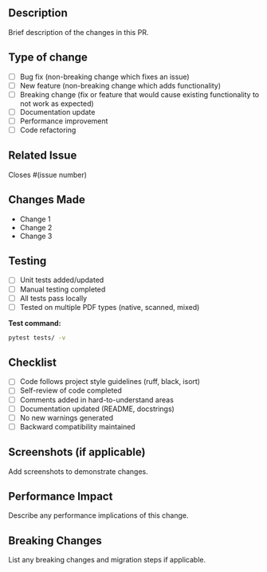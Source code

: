 ## Description
Brief description of the changes in this PR.

## Type of change
- [ ] Bug fix (non-breaking change which fixes an issue)
- [ ] New feature (non-breaking change which adds functionality)
- [ ] Breaking change (fix or feature that would cause existing functionality to not work as expected)
- [ ] Documentation update
- [ ] Performance improvement
- [ ] Code refactoring

## Related Issue
Closes #(issue number)

## Changes Made
- Change 1
- Change 2
- Change 3

## Testing
- [ ] Unit tests added/updated
- [ ] Manual testing completed
- [ ] All tests pass locally
- [ ] Tested on multiple PDF types (native, scanned, mixed)

**Test command:**
```bash
pytest tests/ -v
```

## Checklist
- [ ] Code follows project style guidelines (ruff, black, isort)
- [ ] Self-review of code completed
- [ ] Comments added in hard-to-understand areas
- [ ] Documentation updated (README, docstrings)
- [ ] No new warnings generated
- [ ] Backward compatibility maintained

## Screenshots (if applicable)
Add screenshots to demonstrate changes.

## Performance Impact
Describe any performance implications of this change.

## Breaking Changes
List any breaking changes and migration steps if applicable.

